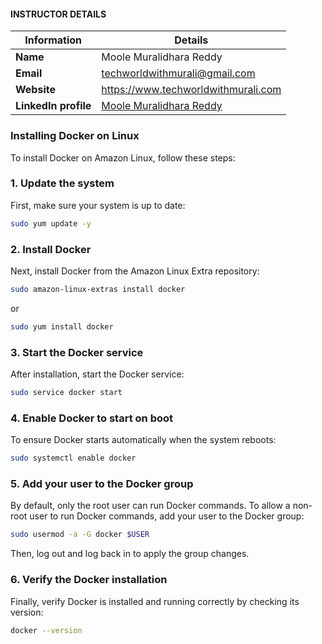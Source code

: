 #### INSTRUCTOR DETAILS

|  Information             | Details                                                                      |
|----------------------    |------------------------------------------------------------------------------|
| **Name**                 | Moole Muralidhara Reddy                                                      |
| **Email**                | techworldwithmurali@gmail.com                                                |
| **Website**              | https://www.techworldwithmurali.com               |
| **LinkedIn profile**     | [Moole Muralidhara Reddy](https://www.linkedin.com/in/moole-muralidhara-reddy) |

### Installing Docker on Linux
To install Docker on Amazon Linux, follow these steps:

### 1. **Update the system**

First, make sure your system is up to date:

```bash
sudo yum update -y
```

### 2. **Install Docker**

Next, install Docker from the Amazon Linux Extra repository:

```bash
sudo amazon-linux-extras install docker
```
or 
```bash
sudo yum install docker
```

### 3. **Start the Docker service**

After installation, start the Docker service:

```bash
sudo service docker start
```

### 4. **Enable Docker to start on boot**

To ensure Docker starts automatically when the system reboots:

```bash
sudo systemctl enable docker
```

### 5. **Add your user to the Docker group**

By default, only the root user can run Docker commands. To allow a non-root user to run Docker commands, add your user to the Docker group:

```bash
sudo usermod -a -G docker $USER
```

Then, log out and log back in to apply the group changes.

### 6. **Verify the Docker installation**

Finally, verify Docker is installed and running correctly by checking its version:

```bash
docker --version
```

